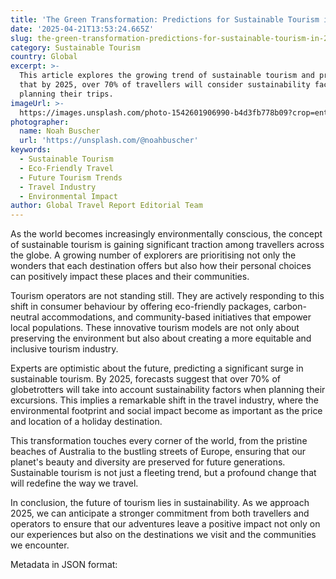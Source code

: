 ```yaml
---
title: 'The Green Transformation: Predictions for Sustainable Tourism in 2025'
date: '2025-04-21T13:53:24.665Z'
slug: the-green-transformation-predictions-for-sustainable-tourism-in-2025
category: Sustainable Tourism
country: Global
excerpt: >-
  This article explores the growing trend of sustainable tourism and predicts
  that by 2025, over 70% of travellers will consider sustainability factors when
  planning their trips.
imageUrl: >-
  https://images.unsplash.com/photo-1542601906990-b4d3fb778b09?crop=entropy&cs=tinysrgb&fit=max&fm=jpg&ixid=M3w3Mzk5OTB8MHwxfHNlYXJjaHwyfHxTdXN0YWluYWJsZSUyMFRvdXJpc218ZW58MHwwfHx8MTc0NjI3NjE5OXww&ixlib=rb-4.0.3&q=80&w=1080
photographer:
  name: Noah Buscher
  url: 'https://unsplash.com/@noahbuscher'
keywords:
  - Sustainable Tourism
  - Eco-Friendly Travel
  - Future Tourism Trends
  - Travel Industry
  - Environmental Impact
author: Global Travel Report Editorial Team
---
```

As the world becomes increasingly environmentally conscious, the concept of sustainable tourism is gaining significant traction among travellers across the globe. A growing number of explorers are prioritising not only the wonders that each destination offers but also how their personal choices can positively impact these places and their communities.

Tourism operators are not standing still. They are actively responding to this shift in consumer behaviour by offering eco-friendly packages, carbon-neutral accommodations, and community-based initiatives that empower local populations. These innovative tourism models are not only about preserving the environment but also about creating a more equitable and inclusive tourism industry.

Experts are optimistic about the future, predicting a significant surge in sustainable tourism. By 2025, forecasts suggest that over 70% of globetrotters will take into account sustainability factors when planning their excursions. This implies a remarkable shift in the travel industry, where the environmental footprint and social impact become as important as the price and location of a holiday destination.

This transformation touches every corner of the world, from the pristine beaches of Australia to the bustling streets of Europe, ensuring that our planet's beauty and diversity are preserved for future generations. Sustainable tourism is not just a fleeting trend, but a profound change that will redefine the way we travel.

In conclusion, the future of tourism lies in sustainability. As we approach 2025, we can anticipate a stronger commitment from both travellers and operators to ensure that our adventures leave a positive impact not only on our experiences but also on the destinations we visit and the communities we encounter.

Metadata in JSON format:
